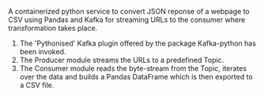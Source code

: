A containerized python service to convert JSON reponse of a webpage to CSV using Pandas and Kafka for streaming URLs to the consumer where transformation takes place.

1. The 'Pythonised' Kafka plugin offered by the package Kafka-python has been invoked. 
2. The Producer module streams the URLs to a predefined Topic.
3. The Consumer module reads the byte-stream from the Topic, iterates over the data and builds a Pandas DataFrame which is then exported to a CSV file.
